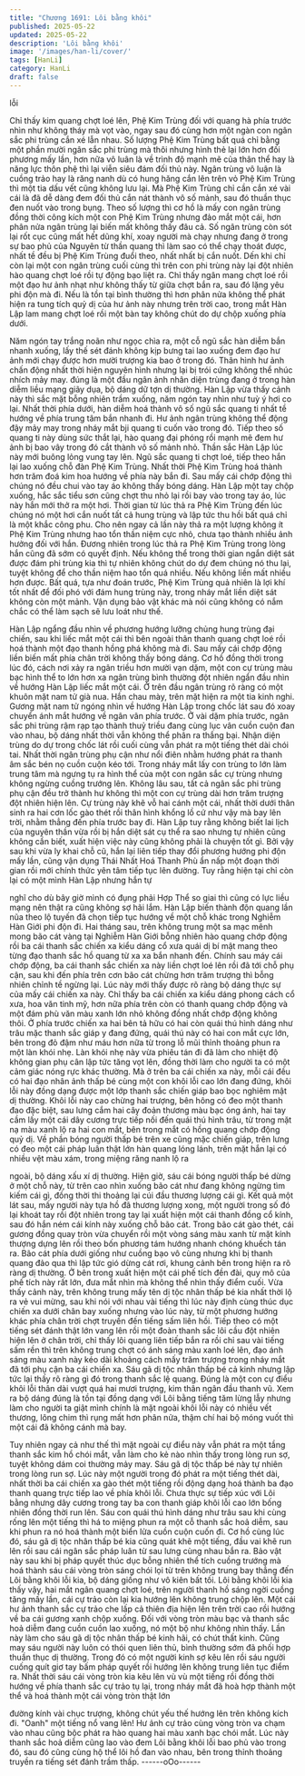 ```yaml
---
title: "Chương 1691: Lôi bằng khôi"
published: 2025-05-22
updated: 2025-05-22
description: 'Lôi bằng khôi'
image: '/images/han-li/cover/'
tags: [HanLi]
category: HanLi
draft: false
---
```


lỗi

Chỉ thấy kim quang chợt loé lên, Phệ Kim Trùng đối với quang hà
phía trước nhìn như không tháy mà vọt vào, ngay sau đó cùng
hơn một ngàn con ngân sắc phi trùng cắn xé lẫn nhau. Số lượng
Phệ Kim Trùng bất quá chỉ bằng một phần mười ngân sắc phi
trùng mà thôi nhưng hình thẻ lại lớn hơn đối phương mấy lần,
hơn nữa vô luân là về trình độ mạnh mẽ của thân thể hay là năng
lực thôn phệ thì lại viễn siêu đám đối thủ này.
Ngân trùng vô luận là cuồng trảo hay là răng nanh dù có hung
hăng cắn lên trên vỏ Phệ Kim Trùng thì một tia dấu vết cũng
không lưu lại. Mà Phệ Kim Trùng chỉ cần cắn xé vài cái là đã dễ
dàng đem đối thủ cắn nát thành vô số mảnh, sau đó thuần thục
đen nuốt vào trong bụng.
Theo số lượng thì cơ hồ là mấy con ngân trùng đồng thời công
kích một con Phệ Kim Trùng nhưng đảo mắt một cái, hơn phân
nửa ngân trùng lại biến mất không thấy đâu cả. Số ngân trùng
còn sót lại rốt cục cũng mất hết dũng khí, xoay người mà chạy
nhưng đang ở trong sự bao phủ của Nguyên từ thần quang thì
làm sao có thể chạy thoát được, nhất tề đều bị Phệ Kim Trùng
đuổi theo, nhất nhất bị cắn nuốt. Dến khi chỉ còn lại một con ngân
trùng cuối cùng thì trên con phi trùng này lại đột nhiên hào quang
chợt loé rồi tự động bạo liệt ra.
Chỉ thấy ngân mang chợt loé rồi một đạo hư ảnh nhạt như không
thấy từ giữa chợt bắn ra, sau đó lặng yêu phi độn mà đi. Nếu là
tồn tại bình thường thì hơn phân nửa không thể phát hiện ra tung
tích quỷ dị của hư ảnh này nhưng trên trời cao, trong mắt Hàn
Lập lam mang chợt loé rồi một bàn tay không chút do dự chộp
xuống phía dưới.

Năm ngón tay trắng noãn như ngọc chìa ra, một cỗ ngũ sắc hàn
diễm bắn nhanh xuống, lấy thế sét đánh không kịp bưng tai lao
xuống đem đạo hư ảnh mới chạy được hơn mười trượng kia bao
ở trong đó. Thân hình hư ảnh chấn động nhất thời hiện nguyên
hình nhưng lại bị trói cứng không thể nhúc nhích mảy may.
đúng là một đầu ngân ảnh nhân diện trùng đang ở trong hàn diễm
liều mạng giãy dụa, bộ dáng dữ tợn dị thường. Hàn Lập vừa thấy
cảnh này thì sắc mặt bỗng nhiên trầm xuống, năm ngón tay nhìn
như tuỳ ý hơi co lại. Nhất thời phía dưới, hàn diễm hoá thành vô
số ngũ sắc quang ti nhất tề hướng về phía trung tâm bắn nhanh
đi. Hư ảnh ngân trùng không thể động đậy mảy may trong nháy
mắt bji quang ti cuốn vào trong đó. Tiếp theo số quang ti này dùng
sức thắt lại, hào quang đại phóng rồi mạnh mẽ đem hư ảnh bị bao
vây trong đó cắt thành vô số mảnh nhỏ.
Thần sắc Hàn Lập lúc này mới buông lỏng vung tay lên. Ngũ sắc
quang ti chợt loé, tiếp theo hắn lại lao xuống chỗ đàn Phệ Kim
Trùng. Nhất thời Phệ Kim Trùng hoá thành hơn trăm đoá kim hoa
hướng về phía này bắn đi. Sau mấy cái chớp động thì chúng nó
đều chui vào tay áo không thấy bóng dáng.
Hàn Lập một tay chộp xuống, hắc sắc tiểu sơn cũng chợt thu nhỏ
lại rồi bay vào trong tay áo, lúc này hắn mới thở ra một hơi. Thời
gian từ lúc thả ra Phệ Kim Trùng đến lúc chúng nó một hơi cắn
nuốt tất cả hung trùng và lập tức thu hồi bất quá chỉ là một khắc
công phu. Cho nên ngay cả lần này thả ra một lượng không ít Phệ
Kim Trùng nhưng hao tổn thần niệm cực nhỏ, chưa tạo thành
nhiều ảnh hưởng đối với hắn.
Đương nhiên trong lúc thả ra Phệ Kim Trùng trong lòng hắn cũng
đã sớm có quyết định. Nếu không thể trong thời gian ngắn diệt sát
được đám phi trùng kia thì tự nhiên không chút do dự đem chúng
nó thu lại, tuyệt không để cho thần niệm hao tổn quá nhiều. Nếu
không liền mất nhiều hơn được. Bất quá, tựa như đoán trước,
Phệ Kim Trùng quả nhiên là lợi khí tốt nhất để đối phó với đám
hung trùng này, trong nháy mắt liền diệt sát không còn một mảnh.
Vận dụng bảo vật khác mà nói cũng không có nắm chắc có thể
làm sạch sẽ lưu loát như thế.

Hàn Lập ngẩng đầu nhìn về phương hướng lưỡng chủng hung
trùng đại chiến, sau khi liếc mắt một cái thì bên ngoài thân thanh
quang chợt loé rồi hoá thành một đạo thanh hồng phá không mà
đi. Sau mấy cái chớp động liền biến mất phía chân trời không
thấy bóng dáng.
Cơ hồ đồng thời trong lúc đó, cách nơi xảy ra ngân triều hơn
mười vạn dặm, một con cự trùng màu bạc hình thể to lớn hơn xa
ngân trùng bình thường đột nhiên ngẩn đầu nhìn về hướng Hàn
Lập liếc mắt một cái. Ở trên đầu ngân trùng rõ ràng có một khuôn
mặt nam tử già nua. Hắn chau mày, trên mặt hiện ra một tia kinh
nghi.
Gương mặt nam tử ngóng nhìn về hướng Hàn Lập trong chốc lát
sau đó xoay chuyển ánh mắt hướng về ngân vân phía trước. Ở
vài dặm phía trước, ngân sắc phi trùng rậm rạp tạo thành thuỷ
triều đang cùng lục vân cuồn cuộn đan vào nhau, bộ dáng nhất
thời vẫn không thể phân ra thắng bại.
Nhận diện trùng do dự trong chốc lát rồi cuối cùng vẫn phát ra
một tiếng thét dài chói tai. Nhất thời ngân trùng phụ cận như nổi
điên nhằm hướng phát ra thanh âm sắc bén nọ cuồn cuộn kéo
tới. Trong nháy mắt lấy con trùng to lớn làm trung tâm mà ngưng
tụ ra hình thể của một con ngân sắc cự trùng nhưng không ngừng
cuồng trướng lên.
Không lâu sau, tất cả ngân sắc phi trùng phụ cận đều trở thành
hư không thì một con cự trùng dài hơn trăm trượng đột nhiên hiện
lên. Cự trùng này khẽ vỗ hai cánh một cái, nhất thời dưới thân
sinh ra hai cơn lốc gào thét rồi thân hình khổng lồ cứ như vậy mà
bay lên trời, nhằm thẳng đến phía trước bay đi.
Hàn Lập tuy rằng không biết lai lịch của nguyên thần vừa rồi bị
hắn diệt sát cụ thể ra sao nhưng tự nhiên cũng không cần biết,
xuất hiện việc này cũng không phải là chuyện tốt gì. Bởi vậy sau
khi vừa ly khai chỗ cũ, hắn lại liên tiếp thay đổi phương hướng phi
độn mấy lần, cũng vận dụng Thái Nhất Hoá Thanh Phù ẩn nấp
một đoạn thời gian rồi mới chính thức yên tâm tiếp tục lên đường.
Tuy rằng hiện tại chỉ còn lại có một mình Hàn Lập nhưng hắn tự

nghĩ cho dù bây giờ mình có đụng phải Hợp Thể so giai thì cũng
có lực liều mạng nên thật ra cũng không sợ hãi lắm.
Hàn Lập biến thành độn quang lần nũa theo lộ tuyến đã chọn tiếp
tục hướng về một chỗ khác trong Nghiễm Hàn Giới phi độn đi. Hai
tháng sau, trên không trung một sa mạc mênh mong bão cát vàng
tại Nghiễm Hàn Giới bỗng nhiên hào quang chớp động rồi ba cái
thanh sắc chiến xa kiểu dáng cổ xưa quái dị bí mật mang theo
từng đạo thanh sắc hồ quang từ xa xa bắn nhanh đến.
Chính sau máy cái chớp động, ba cái thanh sắc chiến xa này liền
chợt loé lên rồi đã tới chỗ phụ cận, sau khi đến phía trên cơn bão
cát chừng hơn trăm trượng thì bỗng nhiên chỉnh tề ngừng lại. Lúc
này mới thấy được rõ ràng bộ dáng thực sự của mấy cái chiến xa
này.
Chỉ thấy ba cái chiến xa kiểu dáng phong cách cổ xưa, hoa văn
tinh mỹ, hơn nữa phía trên còn có thanh quang chớp động và một
đám phù văn màu xanh lớn nhỏ không đồng nhất chớp động
không thôi. Ở phía trước chiến xa hai bên tả hữu có hai còn quái
thú hình dáng như trâu mặc thanh sắc giáp y đang đứng, quái thú
này có hai con mắt cực lớn, bên trong đỏ đậm như máu hơn nữa
từ trong lỗ mũi thỉnh thoảng phun ra một làn khói nhẹ.
Làn khói nhẹ này vừa phiêu tán đi đã làm cho nhiệt độ không gian
phụ cân lập tức tăng vọt lên, đồng thời làm cho người ta có một
cảm giác nóng rực khác thường. Mà ở trên ba cái chiến xa này,
mỗi cái đều có hai đạo nhân ảnh thấp bé cùng một con khôi lỗi
cao lớn đang đứng, khôi lỗi này đồng dạng được một lớp thanh
sắc chiến giáp bao bọc nghiêm mật dị thường.
Khôi lỗi này cao chừng hai trượng, bên hông có đeo một thanh
đao đặc biệt, sau lưng cắm hai cây đoản thương màu bạc óng
ánh, hai tay cầm lấy một cái dây cương trực tiếp nối đến quái thú
hình trâu, từ trong mặt nạ màu xanh lộ ra hai con mắt, bên trong
mắt có hồng quang chớp động quỷ dị.
Về phần bóng người thấp bé trên xe cũng mặc chiến giáp, trên
lưng có đeo một cái pháp luân thật lớn hàn quang lóng lánh, trên
mặt hắn lại có nhiều vệt màu xám, trong miệng răng nanh lộ ra

ngoài, bộ dáng xấu xí dị thường.
Hiện giờ, sáu cái bóng người thấp bé dừng ở một chỗ này, từ trên
cao nhìn xuống bão cát như đang không ngừng tìm kiếm cái gì,
đồng thời thi thoảng lại cúi đầu thương lượng cái gì. Kết quả một
lát sau, mấy người này tựa hồ đã thương lượng xong, một người
trong số đó lại khoát tay rồi đột nhiên trong tay lại xuất hiện một
cái thanh đồng cổ kính, sau đó hắn ném cái kính này xuống chỗ
bão cát.
Trong bão cát gào thét, cái gương đồng quay tròn vừa chuyển rồi
một vòng sáng màu xanh từ mặt kính thượng dựng lên rồi theo
bốn phương tám hướng nhanh chóng khuếch tán ra. Bão cát phía
dưới giống như cuồng bạo vô cùng nhưng khi bị thanh quang đảo
qua thì lập tức gió dừng cát rơi, khung cảnh bên trong hiện ra rõ
ràng dị thường. Ở bên trong xuất hiện một cái phế tích đền đài,
quy mô của phế tích này rất lớn, đưa mắt nhìn mà không thể nhìn
thấy điểm cuối.
Vừa thấy cảnh này, trên không trung mấy tên dị tộc nhân thấp bé
kia nhất thời lộ ra vẻ vui mừng, sau khi nói với nhau vài tiếng thì
lúc này định cùng thúc dục chiến xa dưới chân bay xuống nhưng
vào lúc này, từ một phương hướng khác phía chân trời chợt
truyền đến tiếng sấm liên hồi.
Tiếp theo có một tiếng sét đánh thật lớn vang lên rồi một đoàn
thanh sắc lôi cầu đột nhiên hiện lên ở chân trời, chỉ thấy lôi quang
liên tiếp bắn ra rồi chỉ sau vài tiếng sấm rền thì trên không trung
chợt có ánh sáng màu xanh loé lên, đạo ánh sáng màu xanh này
kéo dài khoảng cách mấy trăm trượng trong nháy mắt đã tới phụ
cận ba cái chiến xa.
Sáu gã dị tộc nhân thấp bé cả kinh nhưng lập tức lại thấy rõ ràng
gì đó trong thanh sắc lệ quang. Đúng là một con cự điểu khôi lỗi
thân dài vượt quá hai mươi trượng, kim thân ngân đầu thanh vũ.
Xem ra bộ dáng đúng là tồn tại đồng dạng với Lôi bằng tiếng tăm
lừng lẫy nhưng làm cho người ta giật mình chính là mặt ngoài
khôi lỗi này có nhiều vết thương, lông chim thì rụng mất hơn phân
nửa, thậm chí hai bộ móng vuốt thì một cái đã không cánh mà
bay.

Tuy nhiên ngay cả như thế thì mặt ngoài cự điểu này vẫn phát ra
một tầng thanh sắc kim hồ chói mắt, vẫn làm cho kẻ nào nhìn
thấy trong lòng run sợ, tuyệt không dám coi thường mảy may.
Sáu gã dị tộc thấp bé này tự nhiên trong lòng run sợ. Lúc này một
người trong đó phát ra một tiếng thét dài, nhất thời ba cái chiến
xa gào thét một tiếng rồi động dạng hoá thành ba đạo thanh
quang trực tiếp lao về phía khôi lỗi. Chưa thực sự tiếp xúc với Lôi
bằng nhưng dây cương trong tay ba con thanh giáp khôi lỗi cao
lớn bống nhiên đồng thời run lên.
Sáu con quái thú hình dáng như trâu sau khi cùng rống lên một
tiếng thì há to miệng phun ra một cỗ thanh sắc hoả diễm, sau khi
phun ra nó hoá thành một biển lửa cuồn cuộn cuốn đi.
Cơ hồ cùng lúc đó, sáu gã dị tộc nhân thấp bé kia cũng quát khẽ
một tiếng, đầu vai khẽ run lên rồi sau cái ngân sắc pháp luân từ
sau lưng cùng nhau bắn ra. Bảo vật này sau khi bị pháp quyết
thúc dục bỗng nhiên thể tích cuồng trướng mà hoá thành sáu cái
vòng tròn sáng chói lọi từ trên không trung bay thẳng đến Lôi
bằng khôi lỗi kia, bộ dáng giống như vô kiên bất tối.
Lôi bằng khôi lỗi kia thấy vậy, hai mắt ngân quang chợt loé, trên
người thanh hồ sáng ngời cuồng tăng mấy lần, cái cự trảo còn lại
kia hướng lên không trung chộp lên. Một cái hư ảnh thanh sắc cự
trảo che lấp cả thiên địa hiện lên trên trời cao rồi hướng về ba cái
gương xanh chộp xuống. Đối với vòng tròn màu bạc và thanh sắc
hoả diễm đang cuồn cuồn lao xuống, nó một bộ như không nhìn
thấy.
Lần này làm cho sáu gã dị tộc nhân thấp bé kinh hãi, có chút thất
kinh. Cũng may sáu người này luôn có thói quen liên thủ, bình
thường sớm đã phối hợp thuần thục dị thường. Trong đó có một
người kinh sợ kêu lên rồi sáu người cuống quít giơ tay bấm pháp
quyết rồi hướng lên không trung liên tục điểm ra.
Nhất thời sáu cái vòng tròn kia kêu lên vù vù một tiếng rồi đồng
thời hướng về phía thanh sắc cự trảo tụ lại, trong nháy mắt đã
hoà hợp thành một thể và hoá thành một cái vòng tròn thật lớn

đường kính vài chục trượng, không chút yếu thế hướng lên trên
không kích đi.
"Oanh" một tiếng nổ vang lên!
Hư ảnh cự trảo cùng vòng tròn va chạm vào nhau cũng bộc phát
ra hào quang hai màu xanh bạc chói mắt. Lúc này thanh sắc hoả
diễm cũng lao vào đem Lôi bằng khôi lỗi bao phủ vào trong đó,
sau đó cũng cùng hộ thể lôi hồ đan vào nhau, bên trong thỉnh
thoảng truyền ra tiếng sét đánh trầm thấp.
------oOo------
